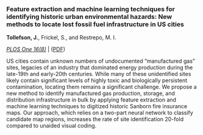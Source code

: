 ### Feature extraction and machine learning techniques for identifying historic urban environmental hazards: New methods to locate lost fossil fuel infrastructure in US cities

**Tollefson, J.**, Frickel, S., and Restrepo, M. I.

[*_PLOS One_ 16(8)*](https://journals.plos.org/plosone/article?id=10.1371/journal.pone.0255507) | ([PDF](https://tollefsonj.github.io/publications/journal_pone_0255507.pdf))

US cities contain unknown numbers of undocumented “manufactured gas” sites, legacies of an industry that dominated energy production during the late-19th and early-20th centuries. While many of these unidentified sites likely contain significant levels of highly toxic and biologically persistent contamination, locating them remains a significant challenge. We propose a new method to identify manufactured gas production, storage, and distribution infrastructure in bulk by applying feature extraction and machine learning techniques to digitized historic Sanborn fire insurance maps. Our approach, which relies on a two-part neural network to classify candidate map regions, increases the rate of site identification 20-fold compared to unaided visual coding.
